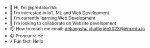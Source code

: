 - 👋 Hi, I’m @predator2k5
- 👀 I’m interested in IoT, ML and Web Development
- 🌱 I’m currently learning Web Development
- 💞️ I’m looking to collaborate on Website development
- 📫 How to reach me email: debangshu.chatterjee2023@iem.edu.in
- 😄 Pronouns: He
- ⚡ Fun fact: Hello

<!---
predator2k5/predator2k5 is a ✨ special ✨ repository because its `README.md` (this file) appears on your GitHub profile.
You can click the Preview link to take a look at your changes.
--->
